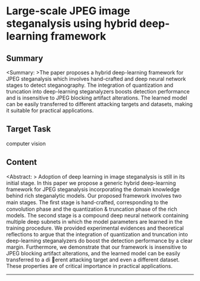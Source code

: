 # Large-scale JPEG image steganalysis using hybrid deep-learning framework

## Summary

<Summary: >The paper proposes a hybrid deep-learning framework for JPEG steganalysis which involves hand-crafted and deep neural network stages to detect steganography. The integration of quantization and truncation into deep-learning steganalyzers boosts detection performance and is insensitive to JPEG blocking artifact alterations. The learned model can be easily transferred to different attacking targets and datasets, making it suitable for practical applications.


## Target Task

computer vision

## Content

<Abstract: > Adoption of deep learning in image steganalysis is still in its initial stage. In this paper we propose a generic hybrid deep-learning framework for JPEG steganalysis incorporating the domain knowledge behind rich steganalytic models. Our proposed framework involves two main stages. The ﬁrst stage is hand-crafted, corresponding to the convolution phase and the quantization & truncation phase of the rich models. The second stage is a compound deep neural network containing multiple deep subnets in which the model parameters are learned in the training procedure. We provided experimental evidences and theoretical reflections to argue that the integration of quantization and truncation into deep-learning steganalyzers do boost the detection performance by a clear margin. Furthermore, we demonstrate that our framework is insensitive to JPEG blocking artifact alterations, and the learned model can be easily transferred to a di erent attacking target and even a different dataset. These properties are of critical importance in practical applications.



---

